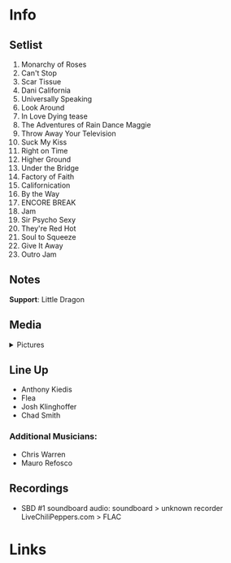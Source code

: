 # Info

## Setlist

1. Monarchy of Roses
2. Can't Stop
3. Scar Tissue
4. Dani California
5. Universally Speaking
6. Look Around
7. In Love Dying tease
8. The Adventures of Rain Dance Maggie
9. Throw Away Your Television
10. Suck My Kiss
11. Right on Time
12. Higher Ground
13. Under the Bridge
14. Factory of Faith
15. Californication
16. By the Way
17. ENCORE BREAK
18. Jam
19. Sir Psycho Sexy
20. They're Red Hot
21. Soul to Squeeze
22. Give It Away
23. Outro Jam

## Notes

**Support**: Little Dragon

## Media 

<details>
  <summary>Pictures</summary>
  <!--<img alt="Setlist" title="Setlist" src="_.jpg" height="200" />
  <img alt="Flyer" title="Flyer" src="_.jpg" height="200" />-->
</details>

## Line Up

* Anthony Kiedis
* Flea
* Josh Klinghoffer
* Chad Smith

### Additional Musicians:

* Chris Warren  
* Mauro Refosco

## Recordings

* SBD #1 soundboard audio: soundboard > unknown recorder LiveChiliPeppers.com > FLAC

# Links
